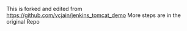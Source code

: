 This is forked and edited from https://github.com/vcjain/jenkins_tomcat_demo
More steps are in the original Repo 
